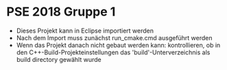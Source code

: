 PSE 2018 Gruppe 1
=================

- Dieses Projekt kann in Eclipse importiert werden
- Nach dem Import muss zunächst run_cmake.cmd ausgeführt werden
- Wenn das Projekt danach nicht gebaut werden kann: kontrollieren, ob in den C++-Build-Projekteinstellungen das 'build'-Unterverzeichnis als build directory gewählt wurde
